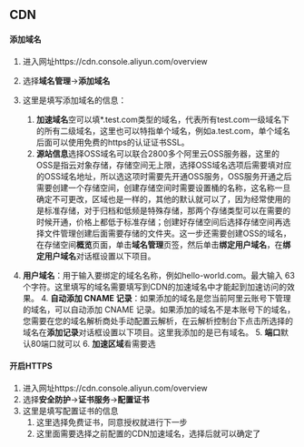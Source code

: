 ## CDN

#### 添加域名

1. 进入网址https://cdn.console.aliyun.com/overview

2. 选择**域名管理**->**添加域名**

3. 这里是填写添加域名的信息：
   1. **加速域名**空可以填*.test.com类型的域名，代表所有test.com一级域名下的所有二级域名，这里也可以特指单个域名，例如a.test.com，单个域名后面可以使用免费的https的认证证书SSL。
   2. **源站信息**选择OSS域名可以联合2800多个阿里云OSS服务器，这里的OSS是指云对象存储，存储空间无上限，选择OSS域名选项后需要填对应的OSS域名地址，所以选这项时需要先开通OSS服务，OSS服务开通之后需要创建一个存储空间，创建存储空间时需要设置桶的名称，这名称一旦确定不可更改，区域也是一样的，其他的默认就可以了，因为经常使用的是标准存储，对于归档和低频是特殊存储，那两个存储类型可以在需要的时候开通，价格上都低于标准存储；创建好存储空间后选择存储空间再选择文件管理创建后面需要存储的文件夹。这一步还需要创建OSS的域名，在存储空间**概览**页面，单击**域名管理**页签，然后单击**绑定用户域名**，在**绑定用户域名**对话框设置以下项目。
3. **用户域名**：用于输入要绑定的域名名称，例如hello-world.com。最大输入 63 个字符。这里填写的域名需要填写到CDN的加速域名中才能起到加速访问的效果。
   4. **自动添加 CNAME 记录**：如果添加的域名是您当前阿里云账号下管理的域名，可以自动添加 CNAME 记录。如果添加的域名不是本账号下的域名，您需要在您的域名解析商处手动配置云解析，在云解析控制台下点击所选择的域名在**添加记录**对话框设置以下项目。这里我添加的是已有域名。
   5. **端口**默认80端口就可以
   6. **加速区域**看需要选



#### 开启HTTPS

1. 进入网址https://cdn.console.aliyun.com/overview
2. 选择**安全防护**->**证书服务**->**配置证书**
3. 这里是填写配置证书的信息
   1. 这里选择免费证书，同意授权就进行下一步
   2. 这里面需要选择之前配置的CDN加速域名，选择后就可以确定了





































